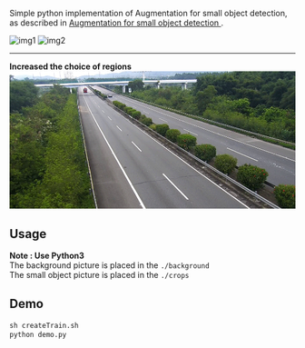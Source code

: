 Simple python implementation of Augmentation for small object detection, as described in [Augmentation for small object detection
](https://arxiv.org/pdf/1902.07296.pdf).  

![img1](./img/2018-11-03_07_45_09_1.jpg)
![img2](./figs/2018-11-03_07_45_09_1_augment.jpg)

---
**Increased the choice of regions**
![](./img/2020-07-19.gif)


## Usage
**Note : Use Python3**  
The background picture is placed in the `./background`  
The small object picture is placed in the  `./crops`


## Demo
```shell
sh createTrain.sh
python demo.py
```
